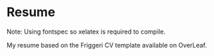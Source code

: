 # Resume

Note: Using fontspec so xelatex is required to compile.

My resume based on the Friggeri CV template available on OverLeaf.
